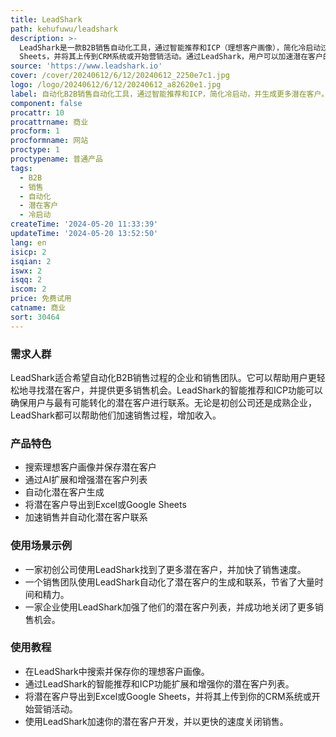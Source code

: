 ```yaml
---
title: LeadShark
path: kehufuwu/leadshark
description: >-
  LeadShark是一款B2B销售自动化工具，通过智能推荐和ICP（理想客户画像），简化冷启动过程。它可以帮助用户寻找更多潜在客户，并提供验证的联系方式。LeadShark还提供自动化的潜在客户生成，以扩大销售渠道。用户可以将潜在客户导出到Excel或Google
  Sheets，并将其上传到CRM系统或开始营销活动。通过LeadShark，用户可以加速潜在客户的开发，并以更快的速度关闭销售。
source: 'https://www.leadshark.io'
cover: /cover/20240612/6/12/20240612_2250e7c1.jpg
logo: /logo/20240612/6/12/20240612_a82620e1.jpg
label: 自动化B2B销售自动化工具，通过智能推荐和ICP，简化冷启动，并生成更多潜在客户。
component: false
procattr: 10
procattrname: 商业
procform: 1
procformname: 网站
proctype: 1
proctypename: 普通产品
tags:
  - B2B
  - 销售
  - 自动化
  - 潜在客户
  - 冷启动
createTime: '2024-05-20 11:33:39'
updateTime: '2024-05-20 13:52:50'
lang: en
isicp: 2
isqian: 2
iswx: 2
isqq: 2
iscom: 2
price: 免费试用
catname: 商业
sort: 30464
---
```




### 需求人群
LeadShark适合希望自动化B2B销售过程的企业和销售团队。它可以帮助用户更轻松地寻找潜在客户，并提供更多销售机会。LeadShark的智能推荐和ICP功能可以确保用户与最有可能转化的潜在客户进行联系。无论是初创公司还是成熟企业，LeadShark都可以帮助他们加速销售过程，增加收入。

### 产品特色
- 搜索理想客户画像并保存潜在客户
- 通过AI扩展和增强潜在客户列表
- 自动化潜在客户生成
- 将潜在客户导出到Excel或Google Sheets
- 加速销售并自动化潜在客户联系

### 使用场景示例
- 一家初创公司使用LeadShark找到了更多潜在客户，并加快了销售速度。
- 一个销售团队使用LeadShark自动化了潜在客户的生成和联系，节省了大量时间和精力。
- 一家企业使用LeadShark加强了他们的潜在客户列表，并成功地关闭了更多销售机会。

### 使用教程
- 在LeadShark中搜索并保存你的理想客户画像。
- 通过LeadShark的智能推荐和ICP功能扩展和增强你的潜在客户列表。
- 将潜在客户导出到Excel或Google Sheets，并将其上传到你的CRM系统或开始营销活动。
- 使用LeadShark加速你的潜在客户开发，并以更快的速度关闭销售。

  
